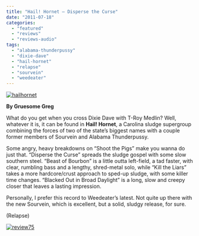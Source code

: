 ```yaml
---
title: "Hail! Hornet – Disperse the Curse"
date: "2011-07-18"
categories: 
  - "featured"
  - "reviews"
  - "reviews-audio"
tags: 
  - "alabama-thunderpussy"
  - "dixie-dave"
  - "hail-hornet"
  - "relapse"
  - "sourvein"
  - "weedeater"
---
```


[![](http://www.hellbound.ca/wp-content/uploads/2011/07/hailhornet.jpg "hailhornet")](http://www.hellbound.ca/wp-content/uploads/2011/07/hailhornet.jpg)

**By Gruesome Greg**

What do you get when you cross Dixie Dave with T-Roy Medlin? Well, whatever it is, it can be found in **Hail! Hornet**, a Carolina sludge supergroup combining the forces of two of the state’s biggest names with a couple former members of Sourvein and Alabama Thunderpussy.

Some angry, heavy breakdowns on “Shoot the Pigs” make you wanna do just that. “Disperse the Curse” spreads the sludge gospel with some slow southern steel. “Beast of Bourbon” is a little outta left-field, a tad faster, with clear, rumbling bass and a lengthy, shred-metal solo, while “Kill the Liars” takes a more hardcore/crust approach to sped-up sludge, with some killer time changes. “Blacked Out in Broad Daylight” is a long, slow and creepy closer that leaves a lasting impression.

Personally, I prefer this record to Weedeater’s latest. Not quite up there with the new Sourvein, which is excellent, but a solid, sludgy release, for sure.

(Relapse)

[![](http://www.hellbound.ca/wp-content/uploads/2009/09/review75.png "review75")](http://www.hellbound.ca/wp-content/uploads/2009/09/review75.png)
